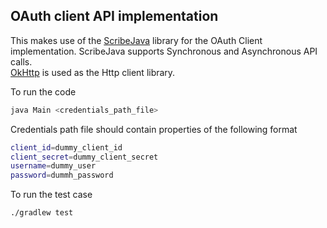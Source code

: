 ## OAuth client API implementation

This makes use of the [ScribeJava](https://github.com/scribejava/scribejava) library for the OAuth Client implementation. ScribeJava supports Synchronous and Asynchronous API calls.\
[OkHttp](https://github.com/square/okhttp) is used as the Http client library.

To run the code
```bash
java Main <credentials_path_file>
```

Credentials path file should contain properties of the following format
```bash
client_id=dummy_client_id
client_secret=dummy_client_secret
username=dummy_user
password=dummh_password
```

To run the test case
```bash
./gradlew test
```